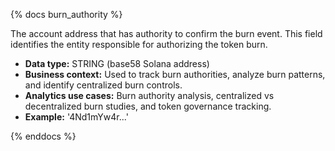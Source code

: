 {% docs burn_authority %}

The account address that has authority to confirm the burn event. This field identifies the entity responsible for authorizing the token burn.

- **Data type:** STRING (base58 Solana address)
- **Business context:** Used to track burn authorities, analyze burn patterns, and identify centralized burn controls.
- **Analytics use cases:** Burn authority analysis, centralized vs decentralized burn studies, and token governance tracking.
- **Example:** '4Nd1mYw4r...'

{% enddocs %} 